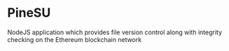 # PineSU
NodeJS application which provides file version control along with integrity checking on the Ethereum blockchain network